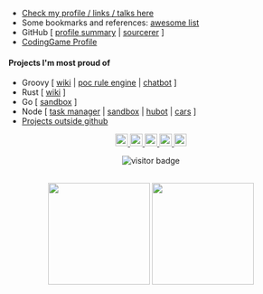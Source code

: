 * [Check my profile / links / talks here](http://adamatti.github.io)
* Some bookmarks and references: [awesome list](http://github.com/adamatti/awesome)
* GitHub [
[profile summary](https://profile-summary-for-github.com/user/adamatti) |
[sourcerer](https://sourcerer.io/adamatti)
]
* [CodingGame Profile](https://www.codingame.com/profile/36aab70c3c25064569116d62a42f57d49282804)

#### Projects I'm most proud of

* Groovy [
[wiki](https://github.com/adamatti/Wiki) |
[poc rule engine](https://github.com/adamatti/PocRuleEngineGroovy) |
[chatbot](https://github.com/adamatti/AdaBot)
]
* Rust [
[wiki](https://github.com/adamatti/rust-wiki)
]
* Go [
[sandbox](https://github.com/adamatti/SandboxGo)
]
* Node [
[task manager](https://github.com/adamatti/tasks) |
[sandbox](https://github.com/adamatti/SandboxNode) |
[hubot](https://github.com/adamatti/LearnHubot) |
[cars](https://github.com/adamatti/Cars)
]
* [Projects outside github](https://adamatti.github.io/#/projects)

<p  align="center">
<a href="https://twitter.com/adamatti">
  <img width="22px" src="https://cdn.jsdelivr.net/npm/simple-icons@v3/icons/twitter.svg" />
</a>
<a href="https://www.linkedin.com/in/adamatti">
  <img width="22px" src="https://cdn.jsdelivr.net/npm/simple-icons@v3/icons/linkedin.svg" />
</a>
<a href="https://www.facebook.com/adabot.marcelo.adamatti">
  <img width="22px" src="https://cdn.jsdelivr.net/npm/simple-icons@v3/icons/facebook.svg" />
</a>
<a href="mailto:adamatti@gmail.com">
  <img width="22px" src="https://cdn.jsdelivr.net/npm/simple-icons@v3/icons/gmail.svg" />
</a>
<a href="https://wa.me/5551984253027">
  <img width="22px" src="https://cdn.jsdelivr.net/npm/simple-icons@v3/icons/whatsapp.svg" />
</a>
</p>

<p  align="center">
<img src="https://visitor-badge.laobi.icu/badge?page_id=adamatti.visitor-badge" alt="visitor badge"/>
</p>

<br>
<div align="center">
  <img height="180em" src="https://github-readme-stats.vercel.app/api?username=adamatti&show_icons=true&theme=omni&include_all_commits=true&count_private=true"/>
  <img height="180em" src="https://github-readme-stats.vercel.app/api/top-langs/?username=adamatti&layout=compact&langs_count=7&theme=omni"/>
</div> 
